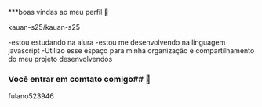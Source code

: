 ***boas vindas ao meu perfil 🥇

kauan-s25/kauan-s25

-estou estudando  na alura 
-estou me desenvolvendo na linguagem javascript
-Utilizo esse espaço para minha organizaçâo e compartilhamento do meu projeto desenvolvendos 
### Você entrar em comtato comigo## 🚡
fulano523946
